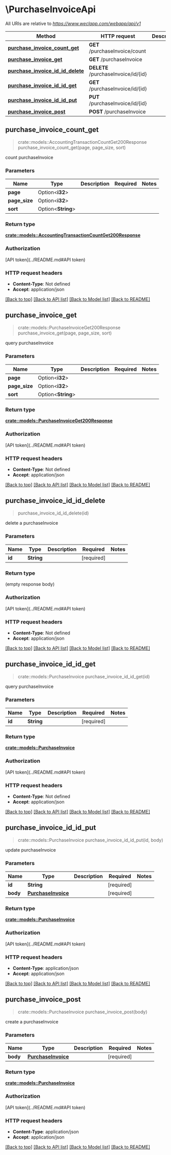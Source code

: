 # \PurchaseInvoiceApi

All URIs are relative to *https://www.weclapp.com/webapp/api/v1*

Method | HTTP request | Description
------------- | ------------- | -------------
[**purchase_invoice_count_get**](PurchaseInvoiceApi.md#purchase_invoice_count_get) | **GET** /purchaseInvoice/count | 
[**purchase_invoice_get**](PurchaseInvoiceApi.md#purchase_invoice_get) | **GET** /purchaseInvoice | 
[**purchase_invoice_id_id_delete**](PurchaseInvoiceApi.md#purchase_invoice_id_id_delete) | **DELETE** /purchaseInvoice/id/{id} | 
[**purchase_invoice_id_id_get**](PurchaseInvoiceApi.md#purchase_invoice_id_id_get) | **GET** /purchaseInvoice/id/{id} | 
[**purchase_invoice_id_id_put**](PurchaseInvoiceApi.md#purchase_invoice_id_id_put) | **PUT** /purchaseInvoice/id/{id} | 
[**purchase_invoice_post**](PurchaseInvoiceApi.md#purchase_invoice_post) | **POST** /purchaseInvoice | 



## purchase_invoice_count_get

> crate::models::AccountingTransactionCountGet200Response purchase_invoice_count_get(page, page_size, sort)


count purchaseInvoice

### Parameters


Name | Type | Description  | Required | Notes
------------- | ------------- | ------------- | ------------- | -------------
**page** | Option<**i32**> |  |  |
**page_size** | Option<**i32**> |  |  |
**sort** | Option<**String**> |  |  |

### Return type

[**crate::models::AccountingTransactionCountGet200Response**](_accountingTransaction_count_get_200_response.md)

### Authorization

[API token](../README.md#API token)

### HTTP request headers

- **Content-Type**: Not defined
- **Accept**: application/json

[[Back to top]](#) [[Back to API list]](../README.md#documentation-for-api-endpoints) [[Back to Model list]](../README.md#documentation-for-models) [[Back to README]](../README.md)


## purchase_invoice_get

> crate::models::PurchaseInvoiceGet200Response purchase_invoice_get(page, page_size, sort)


query purchaseInvoice

### Parameters


Name | Type | Description  | Required | Notes
------------- | ------------- | ------------- | ------------- | -------------
**page** | Option<**i32**> |  |  |
**page_size** | Option<**i32**> |  |  |
**sort** | Option<**String**> |  |  |

### Return type

[**crate::models::PurchaseInvoiceGet200Response**](_purchaseInvoice_get_200_response.md)

### Authorization

[API token](../README.md#API token)

### HTTP request headers

- **Content-Type**: Not defined
- **Accept**: application/json

[[Back to top]](#) [[Back to API list]](../README.md#documentation-for-api-endpoints) [[Back to Model list]](../README.md#documentation-for-models) [[Back to README]](../README.md)


## purchase_invoice_id_id_delete

> purchase_invoice_id_id_delete(id)


delete a purchaseInvoice

### Parameters


Name | Type | Description  | Required | Notes
------------- | ------------- | ------------- | ------------- | -------------
**id** | **String** |  | [required] |

### Return type

 (empty response body)

### Authorization

[API token](../README.md#API token)

### HTTP request headers

- **Content-Type**: Not defined
- **Accept**: application/json

[[Back to top]](#) [[Back to API list]](../README.md#documentation-for-api-endpoints) [[Back to Model list]](../README.md#documentation-for-models) [[Back to README]](../README.md)


## purchase_invoice_id_id_get

> crate::models::PurchaseInvoice purchase_invoice_id_id_get(id)


query purchaseInvoice

### Parameters


Name | Type | Description  | Required | Notes
------------- | ------------- | ------------- | ------------- | -------------
**id** | **String** |  | [required] |

### Return type

[**crate::models::PurchaseInvoice**](purchaseInvoice.md)

### Authorization

[API token](../README.md#API token)

### HTTP request headers

- **Content-Type**: Not defined
- **Accept**: application/json

[[Back to top]](#) [[Back to API list]](../README.md#documentation-for-api-endpoints) [[Back to Model list]](../README.md#documentation-for-models) [[Back to README]](../README.md)


## purchase_invoice_id_id_put

> crate::models::PurchaseInvoice purchase_invoice_id_id_put(id, body)


update purchaseInvoice

### Parameters


Name | Type | Description  | Required | Notes
------------- | ------------- | ------------- | ------------- | -------------
**id** | **String** |  | [required] |
**body** | [**PurchaseInvoice**](PurchaseInvoice.md) |  | [required] |

### Return type

[**crate::models::PurchaseInvoice**](purchaseInvoice.md)

### Authorization

[API token](../README.md#API token)

### HTTP request headers

- **Content-Type**: application/json
- **Accept**: application/json

[[Back to top]](#) [[Back to API list]](../README.md#documentation-for-api-endpoints) [[Back to Model list]](../README.md#documentation-for-models) [[Back to README]](../README.md)


## purchase_invoice_post

> crate::models::PurchaseInvoice purchase_invoice_post(body)


create a purchaseInvoice

### Parameters


Name | Type | Description  | Required | Notes
------------- | ------------- | ------------- | ------------- | -------------
**body** | [**PurchaseInvoice**](PurchaseInvoice.md) |  | [required] |

### Return type

[**crate::models::PurchaseInvoice**](purchaseInvoice.md)

### Authorization

[API token](../README.md#API token)

### HTTP request headers

- **Content-Type**: application/json
- **Accept**: application/json

[[Back to top]](#) [[Back to API list]](../README.md#documentation-for-api-endpoints) [[Back to Model list]](../README.md#documentation-for-models) [[Back to README]](../README.md)

